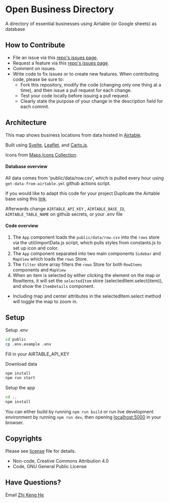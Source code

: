 # Open Business Directory

A directory of essential businesses using Airtable (or Google sheets) as database

## How to Contribute

- File an issue via this [repo's issues page](https://github.com/BetaNYC/open_business_directory/issues).
- Request a feature via this [repo's issues page](https://github.com/BetaNYC/open_business_directory/issues).
- Comment on issues.
- Write code to fix issues or to create new features. When contributing code, please be sure to:
  - Fork this repository, modify the code (changing only one thing at a time), and then issue a pull request for each change.
  - Test your code locally before issuing a pull request.
  - Clearly state the purpose of your change in the description field for each commit.

## Architecture

This map shows business locations from data hosted in [Airtable](https://airtable.com/shrRBozfbknHIlpIm).

Built using [Svelte](https://svelte.dev/), [Leaflet](https://leafletjs.com/), and [Carto.js](https://carto.com/developers/carto-js/).

Icons from [Maps Icons Collection](https://mapicons.mapsmarker.com).


#### Database overview
All data comes from 'public/data/row.csv', which is pulled every hour using `get-data-from-airtable.yml` github actions script.

If you would like to adapt this code for your project Duplicate the Airtable base using this [link](https://airtable.com/invite/l?inviteId=inv56kwp8nak3J7ps&inviteToken=6d03467592349bbc0da69707c1609226eb7e3251b8421618447c820f1727adf4).

Afterwards change `AIRTABLE_API_KEY` , `AIRTABLE_BASE_ID`, `AIRTABLE_TABLE_NAME` on github secrets, or your .env file

#### Code overview
1. The `App` component loads the `public/data/row.csv` into the `rows` store via the util/importData.js script, which pulls styles from constants.js to set up icon and color.
2. The `App` component separated into two main components `Sidebar` and `MapView` which loads the `rows` Store.
3. The `filter` store array filters the `rows` Store for both `RowItems` components and `MapView`
4. When an item is selected by either clicking the element on the map or RowItems, it will set the `selectedItem` store (selectedItem.select(item)), and show the `ItemDetails` component.

- Including map and center attributes in the selectedItem.select method will toggle the map to zoom in.

## Setup

Setup .env
```bash
cd public
cp .env.example .env
```
Fill in your AIRTABLE_API_KEY

Download data
```bash
npm install 
npm run start
```

Setup the app
```bash
cd ..
npm install
```

You can either build by running `npm run build` or run live development environment by running `npm run dev`, then opening [localhost:5000](http://localhost:5000/) in your browser.

## Copyrights

Please see [license](https://github.com/zhik/east-village-essential-small-business/blob/master/LICENSE) file for details.

- Non-code, Creative Commons Attribution 4.0
- Code, GNU General Public License

## Have Questions?
Email [Zhi Keng He](mainto:zhi@beta.nyc)